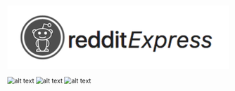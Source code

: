 

![alt text](https://github.com/cidouchi/redditExpress/blob/master/logo.png)



![alt text](https://giant.gfycat.com/SafeSizzlingArcticduck.gif)
![alt text](https://fat.gfycat.com/GraveIckyDegus.gif)
![alt text](https://thumbs.gfycat.com/MealyCrispIvorygull-size_restricted.gif)